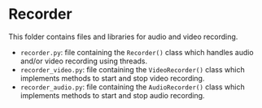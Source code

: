 # Recorder

This folder contains files and libraries for audio and video recording.

- `recorder.py`: file containing the `Recorder()` class which handles audio and/or video recording using threads.
- `recorder_video.py`: file containing the `VideoRecorder()` class which implements methods to start and stop video recording.
- `recorder_audio.py`: file containing the `AudioRecorder()` class which implements methods to start and stop audio recording.

